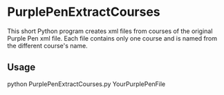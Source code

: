 # PurplePenExtractCourses

This short Python program creates xml files from courses of the original Purple Pen xml file.
Each file contains only one course and is named from the different course's name.

## Usage
python PurplePenExtractCourses.py YourPurplePenFile